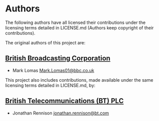 # Authors

The following authors have all licensed their contributions under the licensing terms detailed in LICENSE.md (Authors keep copyright of their contributions).

The original authors of this project are:

## [British Broadcasting Corporation](http://www.bbc.co.uk/rd)

* Mark Lomas <Mark.Lomas01@bbc.co.uk>

This project also includes contributions, made available under the same licensing terms detailed in LICENSE.md, by:

## [British Telecommunications (BT) PLC](http://www.bt.com/)

* Jonathan Rennison <jonathan.rennison@bt.com>
